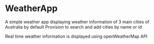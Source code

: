 # WeatherApp
A simple weather app displaying weather information of 3 main cities of Australia by default
Provision to search and add cities by name or id

Real time weather information is displayed using openWeatherMap API
